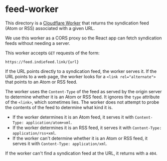 # feed-worker

This directory is a [Cloudflare
Worker](https://developers.cloudflare.com/workers/) that returns the syndication
feed (Atom or RSS) associated with a given URL.

We use this worker as a CORS proxy so the React app can fetch syndication feeds
without needing a server.

This worker accepts `GET` requests of the form:

```
https://feed.indiefeed.link/{url}
```

If the URL points directly to a syndication feed, the worker serves it. If the
URL points to a web page, the worker looks for a `<link rel="alternate">` that
points to an Atom or RSS feed.

The worker uses the `Content-Type` of the feed as served by the origin server to
determine whether it is an Atom or RSS feed. It ignores the `type` attribute of
the `<link>`, which sometimes lies. The worker does not attempt to probe the
contents of the feed to determine what kind it is.

- If the worker determines it is an Atom feed, it serves it with `Content-Type:
  application/atom+xml`.
- If the worker determines it is an RSS feed, it serves it with `Content-Type:
  application/rss+xml`.
- If the worker can't determine whether it is an Atom or RSS feed, it serves it
  with `Content-Type: application/xml`.

If the worker can't find a syndication feed at the URL, it returns with a `404`.
